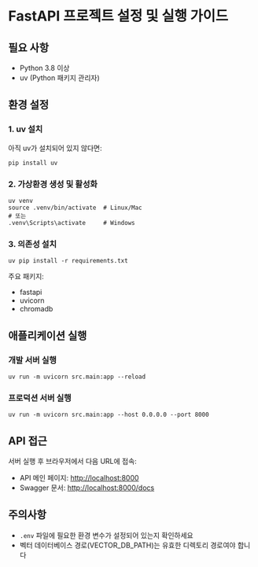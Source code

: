 # FastAPI 프로젝트 설정 및 실행 가이드

## 필요 사항
- Python 3.8 이상
- uv (Python 패키지 관리자)

## 환경 설정

### 1. uv 설치
아직 uv가 설치되어 있지 않다면:
```
pip install uv
```

### 2. 가상환경 생성 및 활성화
```
uv venv
source .venv/bin/activate  # Linux/Mac
# 또는
.venv\Scripts\activate     # Windows
```

### 3. 의존성 설치
```
uv pip install -r requirements.txt
```

주요 패키지:
- fastapi
- uvicorn
- chromadb

## 애플리케이션 실행

### 개발 서버 실행
```
uv run -m uvicorn src.main:app --reload
```

### 프로덕션 서버 실행
```
uv run -m uvicorn src.main:app --host 0.0.0.0 --port 8000
```

## API 접근
서버 실행 후 브라우저에서 다음 URL에 접속:
- API 메인 페이지: [http://localhost:8000](http://localhost:8000)
- Swagger 문서: [http://localhost:8000/docs](http://localhost:8000/docs)

## 주의사항
- `.env` 파일에 필요한 환경 변수가 설정되어 있는지 확인하세요
- 벡터 데이터베이스 경로(VECTOR_DB_PATH)는 유효한 디렉토리 경로여야 합니다
